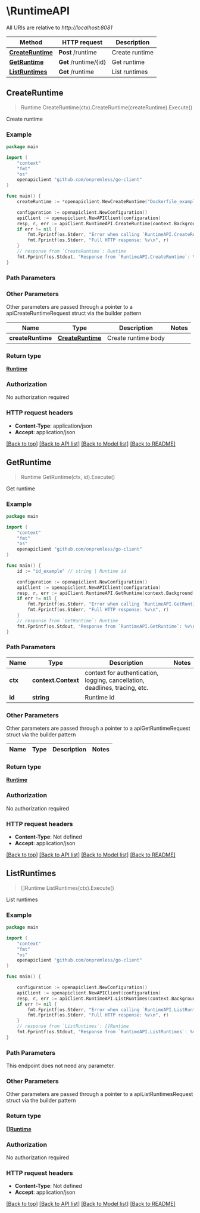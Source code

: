# \RuntimeAPI

All URIs are relative to *http://localhost:8081*

Method | HTTP request | Description
------------- | ------------- | -------------
[**CreateRuntime**](RuntimeAPI.md#CreateRuntime) | **Post** /runtime | Create runtime
[**GetRuntime**](RuntimeAPI.md#GetRuntime) | **Get** /runtime/{id} | Get runtime
[**ListRuntimes**](RuntimeAPI.md#ListRuntimes) | **Get** /runtime | List runtimes



## CreateRuntime

> Runtime CreateRuntime(ctx).CreateRuntime(createRuntime).Execute()

Create runtime



### Example

```go
package main

import (
    "context"
    "fmt"
    "os"
    openapiclient "github.com/onpremless/go-client"
)

func main() {
    createRuntime := *openapiclient.NewCreateRuntime("Dockerfile_example", "Name_example") // CreateRuntime | Create runtime body

    configuration := openapiclient.NewConfiguration()
    apiClient := openapiclient.NewAPIClient(configuration)
    resp, r, err := apiClient.RuntimeAPI.CreateRuntime(context.Background()).CreateRuntime(createRuntime).Execute()
    if err != nil {
        fmt.Fprintf(os.Stderr, "Error when calling `RuntimeAPI.CreateRuntime``: %v\n", err)
        fmt.Fprintf(os.Stderr, "Full HTTP response: %v\n", r)
    }
    // response from `CreateRuntime`: Runtime
    fmt.Fprintf(os.Stdout, "Response from `RuntimeAPI.CreateRuntime`: %v\n", resp)
}
```

### Path Parameters



### Other Parameters

Other parameters are passed through a pointer to a apiCreateRuntimeRequest struct via the builder pattern


Name | Type | Description  | Notes
------------- | ------------- | ------------- | -------------
 **createRuntime** | [**CreateRuntime**](CreateRuntime.md) | Create runtime body | 

### Return type

[**Runtime**](Runtime.md)

### Authorization

No authorization required

### HTTP request headers

- **Content-Type**: application/json
- **Accept**: application/json

[[Back to top]](#) [[Back to API list]](../README.md#documentation-for-api-endpoints)
[[Back to Model list]](../README.md#documentation-for-models)
[[Back to README]](../README.md)


## GetRuntime

> Runtime GetRuntime(ctx, id).Execute()

Get runtime



### Example

```go
package main

import (
    "context"
    "fmt"
    "os"
    openapiclient "github.com/onpremless/go-client"
)

func main() {
    id := "id_example" // string | Runtime id

    configuration := openapiclient.NewConfiguration()
    apiClient := openapiclient.NewAPIClient(configuration)
    resp, r, err := apiClient.RuntimeAPI.GetRuntime(context.Background(), id).Execute()
    if err != nil {
        fmt.Fprintf(os.Stderr, "Error when calling `RuntimeAPI.GetRuntime``: %v\n", err)
        fmt.Fprintf(os.Stderr, "Full HTTP response: %v\n", r)
    }
    // response from `GetRuntime`: Runtime
    fmt.Fprintf(os.Stdout, "Response from `RuntimeAPI.GetRuntime`: %v\n", resp)
}
```

### Path Parameters


Name | Type | Description  | Notes
------------- | ------------- | ------------- | -------------
**ctx** | **context.Context** | context for authentication, logging, cancellation, deadlines, tracing, etc.
**id** | **string** | Runtime id | 

### Other Parameters

Other parameters are passed through a pointer to a apiGetRuntimeRequest struct via the builder pattern


Name | Type | Description  | Notes
------------- | ------------- | ------------- | -------------


### Return type

[**Runtime**](Runtime.md)

### Authorization

No authorization required

### HTTP request headers

- **Content-Type**: Not defined
- **Accept**: application/json

[[Back to top]](#) [[Back to API list]](../README.md#documentation-for-api-endpoints)
[[Back to Model list]](../README.md#documentation-for-models)
[[Back to README]](../README.md)


## ListRuntimes

> []Runtime ListRuntimes(ctx).Execute()

List runtimes



### Example

```go
package main

import (
    "context"
    "fmt"
    "os"
    openapiclient "github.com/onpremless/go-client"
)

func main() {

    configuration := openapiclient.NewConfiguration()
    apiClient := openapiclient.NewAPIClient(configuration)
    resp, r, err := apiClient.RuntimeAPI.ListRuntimes(context.Background()).Execute()
    if err != nil {
        fmt.Fprintf(os.Stderr, "Error when calling `RuntimeAPI.ListRuntimes``: %v\n", err)
        fmt.Fprintf(os.Stderr, "Full HTTP response: %v\n", r)
    }
    // response from `ListRuntimes`: []Runtime
    fmt.Fprintf(os.Stdout, "Response from `RuntimeAPI.ListRuntimes`: %v\n", resp)
}
```

### Path Parameters

This endpoint does not need any parameter.

### Other Parameters

Other parameters are passed through a pointer to a apiListRuntimesRequest struct via the builder pattern


### Return type

[**[]Runtime**](Runtime.md)

### Authorization

No authorization required

### HTTP request headers

- **Content-Type**: Not defined
- **Accept**: application/json

[[Back to top]](#) [[Back to API list]](../README.md#documentation-for-api-endpoints)
[[Back to Model list]](../README.md#documentation-for-models)
[[Back to README]](../README.md)

